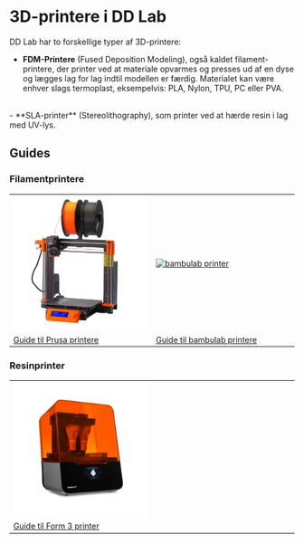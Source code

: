 # 3D-printere i DD Lab

DD Lab har to forskellige typer af 3D-printere:

- **FDM-Printere** (Fused Deposition Modeling), også kaldet filament-printere, der printer ved at materiale opvarmes og presses ud af en dyse og lægges lag for lag indtil modellen er færdig. Materialet kan være enhver slags termoplast, eksempelvis: PLA, Nylon, TPU, PC eller PVA.
<br>
- **SLA-printer** (Stereolithography), som printer ved at hærde resin i lag med UV-lys.

## Guides

### Filamentprintere

<table>
  <tr>
    <td  width="50%"><a href="/Prusa-Printere/"><img src="Billeder/Prusa_i3_mk3.jpg" alt="Prusa printere"/></a></td>
    <td><a href="/bambulab/"><img src="https://3deksperten.dk/cdn/shop/products/bambu-lab-x1-carbon-combo_3Deksperten.webp?v=1677841787" alt="bambulab printer"/></a></td>
  </tr>
  <tr>
  <td> <a href="/Prusa-Printere/">Guide til Prusa printere</a> </td>
  <td> <a href="/bambulab/">Guide til bambulab printere</a>  </td>
  </tr>
</table>

### Resinprinter

<table>
  <tr>
    <td  width="50%"><a href="/Form3-Printer/"><img src="Billeder/Form3.png" alt="Form 3"/></a></td>
    <td> </td>
  </tr>
  <tr>
  <td> <a href="/Form3-Printer/">Guide til Form 3 printer</a> </td>
  <td></td>
  </tr>
</table>
